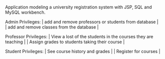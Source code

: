Application modeling a university registration system with JSP, SQL and MySQL workbench. 

Admin Privileges:
| add and remove professors or students from database | 
| add and remove classes from the database | 

Professor Privileges:
| View a lost of the students in the courses they are teaching | 
| Assign grades to students taking their course | 

Student Privileges:
| See course history and grades | 
| Register for courses |
